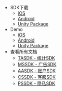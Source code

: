 
* SDK下载
	* [iOS](https://github.com/Avid-ly/iOS-PSSDK-Demo/releases) 
	* [Android](http://bx-mvn.dataverse.cn:58081/repository/maven-releases/com/ps/sdk/pssdk/2.0.0.1/pssdk-2.0.0.1.aar) 
	* [Unity Package](https://github.com/Avid-ly/PSSDK_UnityPlugin) 
* Demo
	* [iOS](https://github.com/Avid-ly/iOS-PSSDK-Demo) 
	* [Android](https://github.com/Avid-ly/Android-PSSDK-Demo) 
	* [Unity Package](https://github.com/Avid-ly/Unity-PSSDK_AndroidDemo) 
* 查看所有文档
	* [TASDK - 统计SDK](/tasdk/) 
	* [MSSDK - 广告SDK](/mssdk/) 
	* [AASDK - 账户SDK](/aasdk/) 
	* [CSSDK - 客服SDK](/cssdk/) 
	* [PSSDK - 隐私SDK](/pssdk/) 
